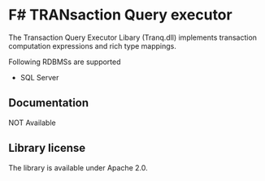 # F# TRANsaction Query executor

The Transaction Query Executor Libary (Tranq.dll) implements transaction computation expressions  and rich type mappings.

Following RDBMSs are supported

- SQL Server

## Documentation

NOT Available

## Library license

The library is available under Apache 2.0.